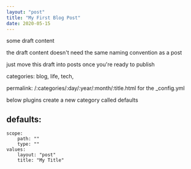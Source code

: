 ```yaml
---
layout: "post"
title: "My First Blog Post"
date: 2020-05-15 
---
```


some draft content

the draft content doesn't need the same naming convention as a post

just move this draft into posts once you're ready to publish

categories: blog, life, tech,

permalink: /:categories/:day/:year/:month/:title.html
for the _config.yml

below plugins create a new category called defaults

defaults:
  -
    scope:
        path: ""
        type: ""
    values:
        layout: "post"
        title: "My Title"